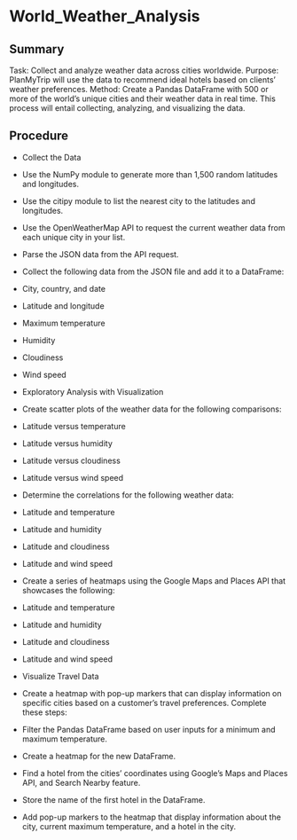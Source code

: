 # World_Weather_Analysis

## Summary
Task: Collect and analyze weather data across cities worldwide.
Purpose: PlanMyTrip will use the data to recommend ideal hotels based on clients’ weather preferences.
Method: Create a Pandas DataFrame with 500 or more of the world’s unique cities and their weather data in real time. This process will entail collecting, analyzing, and visualizing the data.

## Procedure

* Collect the Data
* Use the NumPy module to generate more than 1,500 random latitudes and longitudes.
* Use the citipy module to list the nearest city to the latitudes and longitudes.
* Use the OpenWeatherMap API to request the current weather data from each unique city in your list.
* Parse the JSON data from the API request.
* Collect the following data from the JSON file and add it to a DataFrame:
* City, country, and date
* Latitude and longitude
* Maximum temperature
* Humidity
* Cloudiness
* Wind speed

* Exploratory Analysis with Visualization
* Create scatter plots of the weather data for the following comparisons:
* Latitude versus temperature
* Latitude versus humidity
* Latitude versus cloudiness
* Latitude versus wind speed
* Determine the correlations for the following weather data:
* Latitude and temperature
* Latitude and humidity
* Latitude and cloudiness
* Latitude and wind speed
* Create a series of heatmaps using the Google Maps and Places API that showcases the following:
* Latitude and temperature
* Latitude and humidity
* Latitude and cloudiness
* Latitude and wind speed

* Visualize Travel Data
* Create a heatmap with pop-up markers that can display information on specific cities based on a customer’s travel preferences. Complete these steps:

* Filter the Pandas DataFrame based on user inputs for a minimum and maximum temperature.
* Create a heatmap for the new DataFrame.
* Find a hotel from the cities’ coordinates using Google’s Maps and Places API, and Search Nearby feature.
* Store the name of the first hotel in the DataFrame.
* Add pop-up markers to the heatmap that display information about the city, current maximum temperature, and a hotel in the city.
